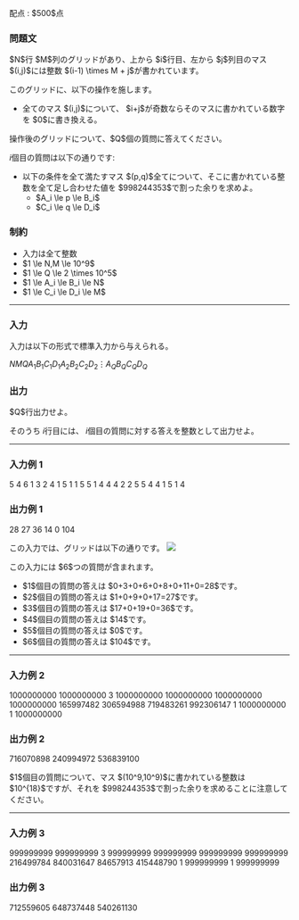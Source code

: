 
<div>

<span>

<span>

<p>
配点 : $500$点
</p>

<div>

<section>

### **問題文**

<p>
$N$行 $M$列のグリッドがあり、上から $i$行目、左から $j$列目のマス $(i,j)$には整数 $(i-1) \times M + j$が書かれています。

このグリッドに、以下の操作を施します。  
</p>

<ul>

<li>
全てのマス $(i,j)$について、 $i+j$が奇数ならそのマスに書かれている数字を $0$に書き換える。
</li>

</ul>

<p>
操作後のグリッドについて、$Q$個の質問に答えてください。

$i$個目の質問は以下の通りです:
</p>

<ul>

<li>
以下の条件を全て満たすマス $(p,q)$全てについて、そこに書かれている整数を全て足し合わせた値を $998244353$で割った余りを求めよ。
<ul>

<li>
$A_i \le p \le B_i$
</li>

<li>
$C_i \le q \le D_i$
</li>

</ul>

</li>

</ul>

</section>

</div>

<div>

<section>

### **制約**

<ul>

<li>
入力は全て整数
</li>

<li>
$1 \le N,M \le 10^9$
</li>

<li>
$1 \le Q \le 2 \times 10^5$
</li>

<li>
$1 \le A_i \le B_i \le N$
</li>

<li>
$1 \le C_i \le D_i \le M$
</li>

</ul>

</section>

</div>

---

<div>

<div>

<section>

### **入力**

<p>
入力は以下の形式で標準入力から与えられる。
</p>

<div>

$N$$M$$Q$$A_1$$B_1$$C_1$$D_1$$A_2$$B_2$$C_2$$D_2$$\vdots$$A_Q$$B_Q$$C_Q$$D_Q$
</div>

</section>

</div>

<div>

<section>

### **出力**

<p>
$Q$行出力せよ。

そのうち $i$行目には、 $i$個目の質問に対する答えを整数として出力せよ。
</p>

</section>

</div>

</div>

---

<div>

<section>

### **入力例 1**

<div>

5 4
6
1 3 2 4
1 5 1 1
5 5 1 4
4 4 2 2
5 5 4 4
1 5 1 4

</div>

</section>

</div>

<div>

<section>

### **出力例 1**

<div>

28
27
36
14
0
104

</div>

<p>
この入力では、グリッドは以下の通りです。


<img src="https://img.atcoder.jp/abc269/81d92debe7aa949266f3a00cff13b513.png">

</img>

</p>

<p>
この入力には $6$つの質問が含まれます。
</p>

<ul>

<li>
$1$個目の質問の答えは $0+3+0+6+0+8+0+11+0=28$です。
</li>

<li>
$2$個目の質問の答えは $1+0+9+0+17=27$です。
</li>

<li>
$3$個目の質問の答えは $17+0+19+0=36$です。
</li>

<li>
$4$個目の質問の答えは $14$です。
</li>

<li>
$5$個目の質問の答えは $0$です。
</li>

<li>
$6$個目の質問の答えは $104$です。
</li>

</ul>

</section>

</div>

---

<div>

<section>

### **入力例 2**

<div>

1000000000 1000000000
3
1000000000 1000000000 1000000000 1000000000
165997482 306594988 719483261 992306147
1 1000000000 1 1000000000

</div>

</section>

</div>

<div>

<section>

### **出力例 2**

<div>

716070898
240994972
536839100

</div>

<p>
$1$個目の質問について、マス $(10^9,10^9)$に書かれている整数は $10^{18}$ですが、それを $998244353$で割った余りを求めることに注意してください。
</p>

</section>

</div>

---

<div>

<section>

### **入力例 3**

<div>

999999999 999999999
3
999999999 999999999 999999999 999999999
216499784 840031647 84657913 415448790
1 999999999 1 999999999

</div>

</section>

</div>

<div>

<section>

### **出力例 3**

<div>

712559605
648737448
540261130

</div>

</section>

</div>

</span>

</span>

</div>

